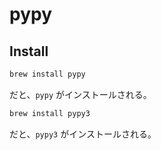 # pypy

## Install

```sh 
brew install pypy
```

だと、`pypy` がインストールされる。

```sh
brew install pypy3
```

だと、`pypy3` がインストールされる。